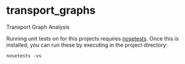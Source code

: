 transport_graphs
================

Transport Graph Analysis

Running unit tests on for this projects requires [nosetests](http://nose.readthedocs.org/en/latest/). Once this is installed, you can run these by executing in the project directory:

    nosetests -vs


